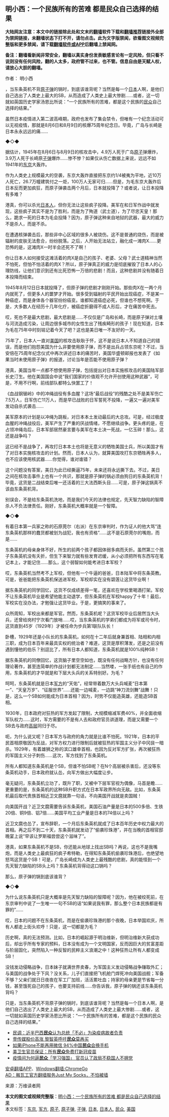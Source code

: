  <h2>明小西：一个民族所有的苦难 都是民众自己选择的结果</h2> <p class="notice"><b>大陆网友注意：本文中的链接除此处和文末的<a href="https://github.com/bannedbook/fanqiang" >翻墙</a>软件下载和<a href="https://github.com/killgcd/justmysocks/blob/master/README.md">翻墙推荐</a>链接外全部为禁网链接，未翻墙状态下打不开，请勿点击。此为文字版禁闻，欲看图文视频完整版和更多禁闻，请下载<a href="https://github.com/bannedbook/fanqiang">翻墙软件或APP</a>后翻墙上禁闻网。</p><p>备注：翻墙看新闻非常安全，翻墙以真实身份发表敏感言论有一定风险，但只看不说则没有任何风险，翻的人太多，政府管不过来，也不管。信息自由是天赋人权，请放心大胆的翻墙。</b></p>  <div class="entry"> <p>作者： 明小西</p> <p id="summary">，当东条英机不背<a href="https://www.bannedbook.org/bnews/tag/%e5%8e%9f%e5%ad%90%e5%bc%b9/" class="st_tag internal_tag" rel="tag" title="标签 原子弹 下的日志">原子弹</a>的锅时，到底该谁背呢？当然是每一个<a href="https://www.bannedbook.org/bnews/tag/%e6%97%a5%e6%9c%ac/" class="st_tag internal_tag" rel="tag" title="标签 日本 下的日志">日本</a>人啊，是他们自己选出了人类史上最大的SB，从而造成了人类史上最大惨剧……或者，这一切就如英国历史学家汤恩比所说：“一个民族所有的苦难，都是这个民族的<a href="https://www.bannedbook.org/bnews/tag/%E6%B0%91%E4%BC%97/" class="st_tag internal_tag" rel="tag" title="标签 民众 下的日志">民众</a>自己选择的结果。”</p> <p id="conimg">虽然日本疫情进入第二波高峰期，政府也发布了集会禁令，但唯有一个纪念活动可以无视疫情，那就是8月6日和8月9日的核爆75周年纪念日。毕竟，广岛与长崎是日本永永远远的痛……</p> <p>◆◇◆</p> <p>据估计，1945年在8月6日与8月9日的核攻击中，4.9万人死于广岛<a href="https://www.bannedbook.org/bnews/tag/%E5%8E%9F%E5%AD%90/" class="st_tag internal_tag" rel="tag" title="标签 原子 下的日志">原子</a>弹爆炸，3.9万人死于长崎原<a href="https://www.bannedbook.org/bnews/tag/%E5%AD%90%E5%BC%B9/" class="st_tag internal_tag" rel="tag" title="标签 子弹 下的日志">子弹</a>爆炸……惨不惨？如果仅从伤亡数据上来说，远远不如1941年的<a href="https://www.bannedbook.org/bnews/tag/%e4%b8%9c%e4%ba%ac/" class="st_tag internal_tag" rel="tag" title="标签 东京 下的日志">东京</a>大轰炸。</p> <p>作为人类史上规模最大的空袭，东京大轰炸直接把东京约1/4被夷为平地，近10万人死亡，26.7万幢建筑付之一炬，100万人无家可归……但是，为毛东京大轰炸后日本反而更加疯狂，而原子弹袭击两个月后，日本就投降了？或者说，让日本投降有多难？</p> <p>港真，你可以杀光<a href="https://www.bannedbook.org/bnews/tag/%e6%97%a5%e6%9c%ac%e4%ba%ba/" class="st_tag internal_tag" rel="tag" title="标签 日本人 下的日志">日本人</a>，但你无法让这些疯子投降。美军在和日军作战中就发现，这些疯子其实不是为了胜利，而是为了殉道（武士道），为了尽忠天皇！那么，跪求一死的日本为毛会投降？因为，原子弹这种来自地狱的武器，最大的威力不是杀人，而是不杀。</p> <p>在遭遇核弹袭击后，那些非中心区域的很多人被烧伤。这不是普通的烧伤，而是被辐射的皮肤无法愈合，纷纷脱落。之后，人开始无法站立，融化成一滩肉X……更恐怖的是，这滩肉X一时半会还死不了啊！</p> <p>你让日本人如何接受这滩活着的肉X是自己的孩子、老婆、父母？武士道精神当然不怕死，但怕不怕活着的肉X？所以，原子弹真正的威力是彻底摧毁了日本人的心理防线，让他们意识到还有比死恐怖一万倍的悲剧！而且，这种悲剧并没有随着日本投降而结束。</p> <p>1945年8月12日日本就投降了，但原子弹的悲剧才刚刚开始。那些肉X在一两个月内就死了，但更多人的噩梦才开始。很多受到辐射的平民开始出现癌症，不是某一种癌症，而是身体各个器官纷纷癌变。谁都知道癌症必死，但谁也不想死啊。于是，大多数人在经历十几年化疗，被癌症折磨得不成人形后，才在痛苦中死去。</p>  <p>哎，死也不是最大悲剧，最大悲剧是……不仅仅是广岛和长崎，而是原子弹对土壤与河流造成污染，让周边很多城市的女性生出了残疾畸形的孩子！现在知道，日本为毛在75年中时刻铭记着今天了吧？这也是美日唯一不友好的一天。</p> <p>75年了，日本人一直对<a href="https://www.bannedbook.org/bnews/tag/%e7%be%8e%e5%9b%bd/" class="st_tag internal_tag" rel="tag" title="标签 美国 下的日志">美国</a>的核攻击耿耿于怀，这不是说日本人不知道自己的错误，而是他们抱怨美国为什么非要使用原子弹，而不是出兵占领东京呢？不过，当安倍在75周年纪念仪式中再次讲述日本的痛苦时，美国华盛顿邮报也发表了《如果当时未使用原子弹》的报道，讨论当年是否能不使用原子弹？</p> <p>港真，美国当年一点都不想使用原子弹，包括提出对日本实施核攻击的美国陆军部长史汀生。他在美国国会中说“我们国家的价值观不允许开创使用这种武器”，可是，不用不行啊，前线部队都特么快罢工了！</p> <p>《血战钢锯岭》中的冲绳战役有多血腥？这场“最后战役”的残酷之处不是美军伤亡7.5万人，日军伤亡11万人，而是早已战败的日军誓死不投降，一遍又一遍对美军发动自杀式袭击……</p> <p>美军原本的计划是以冲绳为跳板，对日本本土发动最后的大总攻。可是，经过极度血腥的冲绳战役后，美军产生了严重的厌战情绪，不愿继续战争。更头疼的是，在占领冲绳岛后，日本军部居然豪言要与美军在本土决一死战，一亿玉碎！那么，这还是战争吗？</p> <p>这已经不是战争了，再攻打日本本土也将是无意义的牺牲美国士兵，所以美国才有了对日本实施核攻击的计划。然而，日本人认为，就算美国攻打东京牺牲再多人，也不应该使用核武器……你觉得，谁对谁错？</p> <p>这个问题没有答案，美日为此已经撕逼75年，未来还将永远撕下去。不过，美日之间在核攻击事件上也有一个共识，那就是原子弹的锅必须由狗日的东条英机背！毕竟，这货是二战结束后唯一还活着的三大法西斯头目……可是，原子弹这锅真不该由东条英机背。</p> <p>别误会，不是给东条英机洗地，而是我们今天的法律也规定，先天智力缺陷的智障杀人不负法律责任。刚好，东条英机大概率就是一个智障。</p> <p>◆◇◆</p> <p>有着日本第一兵家之称的石原莞尔（右派）在东京审判时，作为证人的他大骂“连东条英机那样的蠢货都被划为战犯，我也有资格”……这不是石原莞尔的嘴炮，而是……</p>  <p>东条英机的母亲身体不好，所生的前两个孩子都因体弱多病而夭折。虽然第三个孩子东条英机没有夭折，但生下来智力就有些发育迟缓，从小必须把所有东西写在笔记本上，才能记住……那么，这个弱智如何能考进日本军校？</p> <p>哎，东条英机当然考不上军校，但他有一个牛逼的爸爸，日本陆军中将东条英教。可是，爸爸能把东条英机保送进军校，军校却实在没有碧莲让这货毕业啊！</p> <p>据东条英机的同学回忆，这货不仅成绩差得一笔，还喜欢在学校里喝酒打架。军校不让东条英机毕业是希望他能主动退学，但东条英机在军校happy了十年！最后，军校实在没办法，才勉强让这货毕业。于是，更搞笑的事来了。</p> <p>众所周知，军校出来都是军官。然而，东条英机呢？这货军校毕业后居然当大头兵，还曾给岗村宁次看门放哨……哎，当东条英机的学弟们都成为将军或司令时，这货直到45岁（1929年）才被任命为步兵第1联队队长！</p> <p>卧槽，1929年还是小队长的东条英机，如何在十二年后就身兼首相、陆相和内相三职，成为日本百年来最具实权的统治者？难道，这货是厚积薄发，还是之前没有遇到懂他的伯乐？别逗比了，所有日本人都知道，东条英机就是100%纯种SB！</p> <p>据东条英机的同僚回忆，这货脑子里空空如也，既没有任何战略方针，也没有任何理论著作，甚至连简单的作战计划都无法制定……当然喽，一张手纸也有自己的作用，东条英机的才华就是和下层大头兵的关系特别好。为毛？</p> <p>呵呵，东条英机就是日本<a href="https://www.bannedbook.org/bnews/tag/%E5%86%9B%E6%96%B9/" class="st_tag internal_tag" rel="tag" title="标签 军方 下的日志">军方</a>的“天佑”，经常带着数万大头兵喊麦“日本第一”、“天皇万岁”、“征服世界”……还能一边喊麦，一边跳“神刀流剑舞”战舞！只是，这么一个SB如何能成为日本首相？因为，时势不仅能造英雄，还能造SB首相。</p> <p>1930年，日本政府对狂热的军方发起了限制，大规模缩减军费40%，并全面收缩军队权力……这时，军方需要的不是有人去和政府官员讲道理，而是又需要一个SB去与政府<span class='wp_keywordlink_affiliate'><a href="https://www.bannedbook.org/bnews/ccpdope/" title="中共高层内幕" target="_blank">高层</a></span>同归于尽。</p> <p>呃，为什么说又呢？日本军方与政府的角力就是比谁不怕死。1921年，日本的平民首相原敬因为反战，对军方权力进行限制后就被狂热的军国主义分子中冈艮一暗杀。1929年，有着雄狮之称的滨口雄幸首相，也因为反对军方扩张，再次被狂热的军国主义分子刺伤……这次，军方找到了东条英机。</p> <p>所有人都知道东条英机是个SB，但谁不怕SB呢？在N个高层被杀害后，还没等东条英机动手，日本政府就认怂，向军方做出大幅度让步。</p>  <p>毫无疑问，东条英机立功了，既升了职，又被中下层军官视为偶像，马首是瞻……更重要的是，东条英机的这种SB升职方式在日本军政界所向无敌。比如，东条英机最后取代贵族首相近卫文麿就靠一句话，不向美国开战就是卖国贼！</p> <p>向美国开战？近卫文麿需要告诉东条英机，美国石油产量是日本的500多倍、生铁20倍、铜9倍、铝7倍……美国平均工业产量是日本的74倍以上吗？</p> <p>近卫文麿也怂了，宣布辞职，一个月后东条英机就成了日本百年历史中权力最大的首相。再之后不到二十天，东条英机就发动了“偷袭珍珠港”，并在当晚的首相官邸晚宴上说“早该让罗斯福尝尝这个滋味了”。</p> <p>港真，如果东条英机不是SB，你还能从地球上找出SB吗？再说，这也不是我嘴炮，而是人类史上最疯狂的疯子希特勒，在得知东条英机偷袭珍珠港后，也绝望地怒骂这货是个SB！可是，广岛长崎成为人类史上最残酷的悲剧，真的能怪到一个先天智力缺陷的SB头上吗？东条英机背得动这口锅吗？</p> <p>那么，原子弹的锅到底该谁背？</p> <p>◆◇◆</p> <p>为什么说东条英机只是大概率是先天智力缺陷的智障呢？因为，他在被绞死前，在东京审判中说了一生唯一一句不SB的话“如果说我有罪，那么整个日本民族都是有罪的”……</p> <p>哎，日本的问题不在东条英机，而是在偷袭珍珠港的那个夜晚，日本举国欢庆，所有人都走上街头欢呼！只是，这一切都是为毛？</p> <p>历史啊，真的无法预测。比如，日本的崛起源于明治维新，但明治维新大获成功后，却出乎所有专家的预料，日本没有成为一个文明国家，反而因巨大的贫富差距与阶层固化，突然陷入一种反智的民粹主义浪潮之中！这种狂热让所有人都变成SB！</p> <p>没钱发动侵略战争，日本妹子就满世界卖春，为军国主义发动侵略战争赚取外汇；与美国的战争处于下风？没关系，儿子们直接把飞机舱门焊死冲向美国战舰；军备不够？父亲们就日日夜夜在军工厂加班，活活累吐血；持家的母亲更是节省每一分钱，甚至饿死自己的孩子，也要支持前线……你告诉我，原子弹的锅还该东条英机背吗？</p>  <p>只是，当东条英机不背原子弹的锅时，到底该谁背呢？当然是每一个日本人啊，是他们自己选出了人类史上最大的SB，从而造成了人类史上最大惨剧……或者，这一切就如英国历史学家汤恩比所说：“一个民族所有的苦难，都是这个民族的民众自己选择的结果。”</p> <ul class='op-related-articles' title='相关阅读'> <li><a href='https://www.bannedbook.org/bnews/cnnews/20200816/1380788.html' target='_blank'>民调：近半巴西<b>民众</b>认为总统「不必」为染疫病故者负责</a></li> <li><a href='https://www.bannedbook.org/bnews/worldnews/20200816/1380750.html' target='_blank'>壹传媒股价高涨 黎智英呼吁<b>民众</b>莫再买</a></li> <li><a href='https://www.bannedbook.org/bnews/baitai/20200815/1380671.html' target='_blank'>如果iPhone不能再用微信 94%中国<b>民众</b>会换手机</a></li> <li><a href='https://www.bannedbook.org/bnews/cnnews/20200815/1380586.html' target='_blank'>美卫生官员保证：所有<b>民众</b>免费打新冠疫苗</a></li> <li><a href='https://www.bannedbook.org/bnews/headline/20200815/1380470.html' target='_blank'>疫情间为何逼<b>民众</b>「学习强国」 官员认了政局不稳国人不拥党</a></li> </ul> <div class="texttj"> <a href="https://github.com/bannedbook/fanqiang/wiki/%E7%A6%81%E9%97%BB%E7%BD%91%E5%AE%89%E5%8D%93%E7%BF%BB%E5%A2%99%E6%96%B0%E9%97%BBAPP" target="_blank">安卓翻墙APP</a>、<a href="https://github.com/bannedbook/fanqiang/wiki/Chrome%E4%B8%80%E9%94%AE%E7%BF%BB%E5%A2%99%E5%8C%85" target="_blank">Windows翻墙:ChromeGo</a><br/> <a href="https://github.com/killgcd/justmysocks/blob/master/README.md" target="_blank">AD：搬瓦工官方翻墙服务Just My Socks，不怕被墙</a> </div><p> 来源：万维读者网 </p><a name='sharetosocial'></a>         <div><b>本文的图文或视频完整版</b>：<a href='https://www.bannedbook.org/bnews/comments/20200816/1380854.html'>明小西：一个民族所有的苦难 都是民众自己选择的结果</a></div>  </div><!--END ENTRY--> <div class="postfooter"> <div>本文标签：<a href="https://www.bannedbook.org/bnews/tag/%e4%b8%9c%e4%ba%ac/" rel="tag">东京</a>, <a href="https://www.bannedbook.org/bnews/tag/%E5%86%9B%E6%96%B9/" rel="tag">军方</a>, <a href="https://www.bannedbook.org/bnews/tag/%E5%8E%9F%E5%AD%90/" rel="tag">原子</a>, <a href="https://www.bannedbook.org/bnews/tag/%e5%8e%9f%e5%ad%90%e5%bc%b9/" rel="tag">原子弹</a>, <a href="https://www.bannedbook.org/bnews/tag/%E5%AD%90%E5%BC%B9/" rel="tag">子弹</a>, <a href="https://www.bannedbook.org/bnews/tag/%e6%97%a5%e6%9c%ac/" rel="tag">日本</a>, <a href="https://www.bannedbook.org/bnews/tag/%e6%97%a5%e6%9c%ac%e4%ba%ba/" rel="tag">日本人</a>, <a href="https://www.bannedbook.org/bnews/tag/%E6%B0%91%E4%BC%97/" rel="tag">民众</a>, <a href="https://www.bannedbook.org/bnews/tag/%e7%be%8e%e5%9b%bd/" rel="tag">美国</a></div>  </div><!--END POSTFOOTER--> 